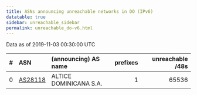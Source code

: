 ```yaml
---
title: ASNs announcing unreachable networks in DO (IPv6)
datatable: true
sidebar: unreachable_sidebar
permalink: unreachable_do-v6.html
---
```


Data as of 2019-11-03 00:30:00 UTC


<div class="datatable-begin"></div>

|   # | ASN                                    | (announcing) AS name   |   prefixes |   unreachable /48s |
|----:|:---------------------------------------|:-----------------------|-----------:|-------------------:|
|   0 | [AS28118](unreachable_AS28118-v6.html) | ALTICE DOMINICANA S.A. |          1 |              65536 |

<div class="datatable-end"></div>